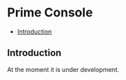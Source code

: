 # Prime Console

- [Introduction](#introduction)

<a name="introduction"></a>
## Introduction

At the moment it is under development.